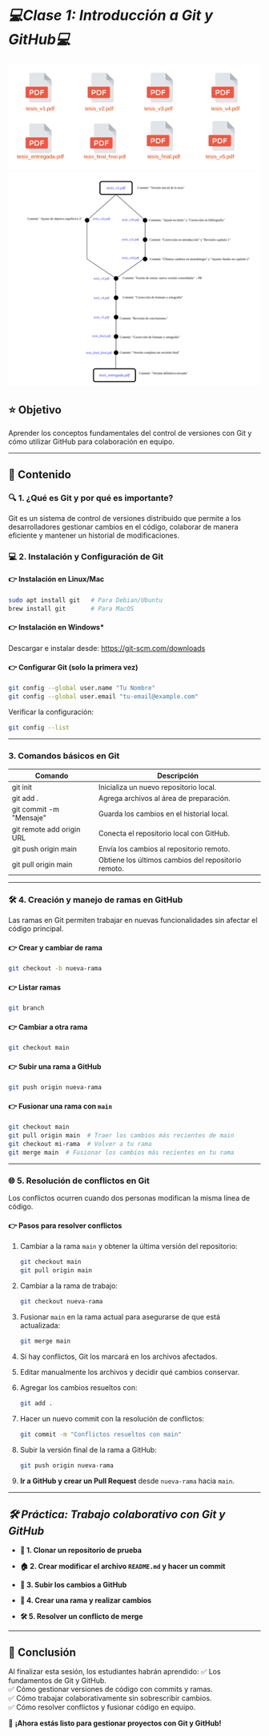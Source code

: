 # ***💻Clase 1: Introducción a Git y GitHub💻***

![Tesis-No-Git](./img/tesis_pdf.png)
![Tesis-Git](./img/git_tesis.png)


## ⭐ Objetivo
Aprender los conceptos fundamentales del control de versiones con Git y cómo utilizar GitHub para colaboración en equipo.


---

## 📄 Contenido
### 🔍 **1. ¿Qué es Git y por qué es importante?**
Git es un sistema de control de versiones distribuido que permite a los desarrolladores gestionar cambios en el código, colaborar de manera eficiente y mantener un historial de modificaciones.

### 💻 **2. Instalación y Configuración de Git**
#### **👉 Instalación en Linux/Mac**
```bash
sudo apt install git   # Para Debian/Ubuntu
brew install git       # Para MacOS
```
#### **👉 Instalación en Windows***

Descargar e instalar desde: https://git-scm.com/downloads

#### **👉 Configurar Git** (solo la primera vez)

```bash
git config --global user.name "Tu Nombre"  
git config --global user.email "tu-email@example.com"  
```

Verificar la configuración:

```bash
git config --list  
```

---

### **3. Comandos básicos en Git**

| Comando | Descripción |
|---------|-------------|
| git init | Inicializa un nuevo repositorio local. |
| git add . | Agrega archivos al área de preparación. |
| git commit -m "Mensaje" | Guarda los cambios en el historial local. |
| git remote add origin URL | Conecta el repositorio local con GitHub. |
| git push origin main | Envía los cambios al repositorio remoto. |
| git pull origin main | Obtiene los últimos cambios del repositorio remoto. |

---

### 🛠️ **4. Creación y manejo de ramas en GitHub**
Las ramas en Git permiten trabajar en nuevas funcionalidades sin afectar el código principal.

#### **👉 Crear y cambiar de rama**

```bash
git checkout -b nueva-rama
```
#### **👉 Listar ramas**

```bash
git branch
```

#### **👉 Cambiar a otra rama**

```bash
git checkout main
```


#### **👉 Subir una rama a GitHub**

```bash
git push origin nueva-rama
```
 

#### **👉 Fusionar una rama con `main`**

```bash
git checkout main  
git pull origin main  # Traer los cambios más recientes de main
git checkout mi-rama  # Volver a tu rama
git merge main  # Fusionar los cambios más recientes en tu rama
```
 

---

### 🌐 **5. Resolución de conflictos en Git**
Los conflictos ocurren cuando dos personas modifican la misma línea de código.

#### **👉 Pasos para resolver conflictos**

1. Cambiar a la rama `main` y obtener la última versión del repositorio:  
    ```bash
    git checkout main  
    git pull origin main  
    ```

2. Cambiar a la rama de trabajo:  
    ```bash
    git checkout nueva-rama  
    ```

3. Fusionar `main` en la rama actual para asegurarse de que está actualizada:  
    ```bash
    git merge main  
    ```

4. Si hay conflictos, Git los marcará en los archivos afectados.  

5. Editar manualmente los archivos y decidir qué cambios conservar.  

6. Agregar los cambios resueltos con:  
    ```bash
    git add .  
    ```

7. Hacer un nuevo commit con la resolución de conflictos:  
    ```bash
    git commit -m "Conflictos resueltos con main"  
    ```

8. Subir la versión final de la rama a GitHub:  
    ```bash
    git push origin nueva-rama  
    ```

9. **Ir a GitHub y crear un Pull Request** desde `nueva-rama` hacia `main`.  


---

## ***🛠️ Práctica: Trabajo colaborativo con Git y GitHub***

 - **🔄 1. Clonar un repositorio de prueba**

 - **🏠 2. Crear modificar el archivo `README.md` y hacer un commit**

 - **💾 3. Subir los cambios a GitHub**

 - **📝 4. Crear una rama y realizar cambios**

 - **🛠️ 5. Resolver un conflicto de merge**

---

## 🌟 **Conclusión**
Al finalizar esta sesión, los estudiantes habrán aprendido:
✅ Los fundamentos de Git y GitHub.  
✅ Cómo gestionar versiones de código con commits y ramas.  
✅ Cómo trabajar colaborativamente sin sobrescribir cambios.  
✅ Cómo resolver conflictos y fusionar código en equipo.

🚀 **¡Ahora estás listo para gestionar proyectos con Git y GitHub!**

